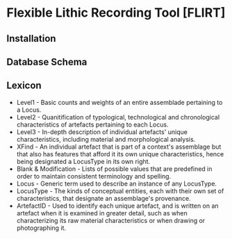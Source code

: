 # Flexible Lithic Recording Tool [FLIRT]

## Installation

## Database Schema

## Lexicon
+ Level1 - Basic counts and weights of an entire assemblade pertaining to a Locus.
+ Level2 - Quanitification of typological, technological and chronological characteristics of artefacts pertaining to each Locus.
+ Level3 - In-depth description of individual artefacts' unique characteristics, including material and morphological analysis.
+ XFind - An individual artefact that is part of a context's assemblage but that also has features that afford it its own unique characteristics, hence being designated a LocusType in its own right.
+ Blank & Modification - Lists of possible values that are predefined in order to maintain consistent terminology and spelling.
+ Locus - Generic term used to describe an instance of any LocusType.
+ LocusType - The kinds of conceptual entities, each with their own set of characteristics, that designate an assemblage's provenance.
+ ArtefactID - Used to identify each unique artefact, and is written on an artefact when it is examined in greater detail, such as when characterizing its raw material characteristics or when drawing or photographing it.